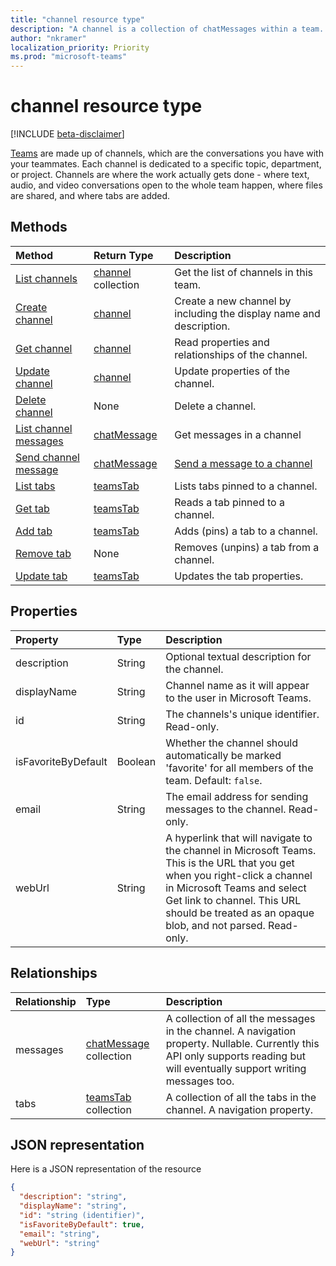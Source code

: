 ```yaml
---
title: "channel resource type"
description: "A channel is a collection of chatMessages within a team. "
author: "nkramer"
localization_priority: Priority
ms.prod: "microsoft-teams"
---
```


# channel resource type

[!INCLUDE [beta-disclaimer](../../includes/beta-disclaimer.md)]

[Teams](../resources/team.md) are made up of channels, which are the conversations you have with your teammates. 
Each channel is dedicated to a specific topic, department, or project.
Channels are where the work actually gets done - where text, audio, and video conversations open to the whole team happen,
where files are shared, and where tabs are added.

## Methods

| Method       | Return Type  |Description|
|:---------------|:--------|:----------|
|[List channels](../api/channel-list.md) | [channel](channel.md) collection | Get the list of channels in this team.|
|[Create channel](../api/channel-post.md) | [channel](channel.md) | Create a new channel by including the display name and description.|
|[Get channel](../api/channel-get.md) | [channel](channel.md) | Read properties and relationships of the channel.|
|[Update channel](../api/channel-patch.md) | [channel](channel.md) | Update properties of the channel.|
|[Delete channel](../api/channel-delete.md) | None | Delete a channel.|
|[List channel messages](../api/channel-list-messages.md)  | [chatMessage](../resources/chatmessage.md) | Get messages in a channel |
|[Send channel message](../api/channel-post-chatmessage.md)  | [chatMessage](../resources/chatmessage.md) | [Send a message to a channel](../api/channel-post-messages.md) | [Send reply to a message in a channel](../api/channel-post-messagereply.md)
|[List tabs](../api/teamstab-list.md) | [teamsTab](teamstab.md) | Lists tabs pinned to a channel.|
|[Get tab](../api/teamstab-get.md) | [teamsTab](teamstab.md) | Reads a tab pinned to a channel.|
|[Add tab](../api/teamstab-add.md) | [teamsTab](teamstab.md) | Adds (pins) a tab to a channel.|
|[Remove tab](../api/teamstab-delete.md) | None | Removes (unpins) a tab from a channel.|
|[Update tab](../api/teamstab-update.md) | [teamsTab](teamstab.md) | Updates the tab properties.|


## Properties
| Property	   | Type	|Description|
|:---------------|:--------|:----------|
|description|String|Optional textual description for the channel.|
|displayName|String|Channel name as it will appear to the user in Microsoft Teams.|
|id|String|The channels's unique identifier. Read-only.|
|isFavoriteByDefault|Boolean|Whether the channel should automatically be marked 'favorite' for all members of the team. Default: `false`.|
|email|String| The email address for sending messages to the channel. Read-only.|
|webUrl|String|A hyperlink that will navigate to the channel in Microsoft Teams. This is the URL that you get when you right-click a channel in Microsoft Teams and select Get link to channel. This URL should be treated as an opaque blob, and not parsed. Read-only.|


## Relationships
| Relationship | Type	|Description|
|:---------------|:--------|:----------|
|messages|[chatMessage](chatmessage.md) collection|A collection of all the messages in the channel. A navigation property. Nullable. Currently this API only supports reading but will eventually support writing messages too.|
|tabs|[teamsTab](../resources/teamstab.md) collection|A collection of all the tabs in the channel. A navigation property.|


## JSON representation

Here is a JSON representation of the resource

<!-- {
  "blockType": "resource",
  "optionalProperties": [
    "messages"
  ],
  "keyProperty": "id",
  "@odata.type": "microsoft.graph.channel"
}-->

```json
{
  "description": "string",
  "displayName": "string",
  "id": "string (identifier)",
  "isFavoriteByDefault": true,
  "email": "string",
  "webUrl": "string"
}
```


<!-- uuid: 8fcb5dbc-d5aa-4681-8e31-b001d5168d79
2015-10-25 14:57:30 UTC -->
<!--
{
  "type": "#page.annotation",
  "description": "channel resource",
  "keywords": "",
  "section": "documentation",
  "tocPath": "",
  "suppressions": []
}
-->
